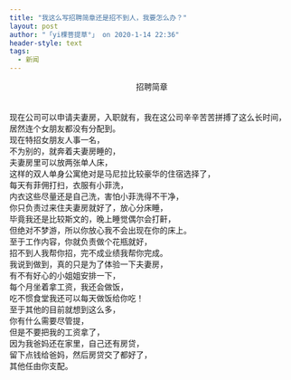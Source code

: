 ```yaml
---
title: "我这么写招聘简章还是招不到人，我要怎么办？"
layout: post
author: "「yi棵菩提草°」 on 2020-1-14 22:36"
header-style: text
tags:
  - 新闻
---
```


<head></head>
<body>
 <div align="center">
   招聘简章 
 </div>
 <br> 
 <br> 现在公司可以申请夫妻房，入职就有，我在这公司辛辛苦苦拼搏了这么长时间，
 <br> 居然连个女朋友都没有分配到。
 <br> 现在特招女朋友人事一名，
 <br> 不为别的，就奔着夫妻房睡的，
 <br> 夫妻房里可以放两张单人床，
 <br> 这样的双人单身公寓绝对是马尼拉比较豪华的住宿选择了，
 <br> 每天有菲佣打扫，衣服有小菲洗，
 <br> 内衣这些尽量还是自己洗，害怕小菲洗得不干净，
 <br> 你只负责过来住夫妻房就好了，放心分床睡，
 <br> 毕竟我还是比较斯文的，晚上睡觉偶尔会打鼾，
 <br> 但绝对不梦游，所以你放心我不会出现在你的床上。
 <br> 至于工作内容，你就负责做个花瓶就好，
 <br> 招不到人我帮你招，完不成业绩我帮你完成。
 <br> 我说到做到，真的只是为了体验一下夫妻房，
 <br> 有不有好心的小姐姐安排一下，
 <br> 每个月坐着拿工资，我还会做饭，
 <br> 吃不惯食堂我还可以每天做饭给你吃！
 <br> 至于其他的目前就想到这么多，
 <br> 你有什么需要尽管提，
 <br> 但是不要把我的工资拿了，
 <br> 因为我爸妈还在家里，自己还有房贷，
 <br> 留下点钱给爸妈，然后房贷交了都好了，
 <br> 其他任由你支配。
 <br> 
 <br> 
 <br>
</body>



